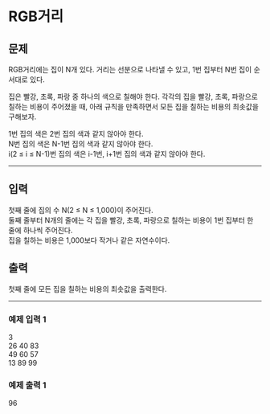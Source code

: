 # RGB거리 

## 문제
RGB거리에는 집이 N개 있다. 거리는 선분으로 나타낼 수 있고, 1번 집부터 N번 집이 순서대로 있다.  

집은 빨강, 초록, 파랑 중 하나의 색으로 칠해야 한다. 각각의 집을 빨강, 초록, 파랑으로 칠하는 비용이 주어졌을 때, 아래 규칙을 만족하면서 모든 집을 칠하는 비용의 최솟값을 구해보자.  

1번 집의 색은 2번 집의 색과 같지 않아야 한다.  
N번 집의 색은 N-1번 집의 색과 같지 않아야 한다.  
i(2 ≤ i ≤ N-1)번 집의 색은 i-1번, i+1번 집의 색과 같지 않아야 한다.    

  
    
-----------
## 입력
첫째 줄에 집의 수 N(2 ≤ N ≤ 1,000)이 주어진다.   
둘째 줄부터 N개의 줄에는 각 집을 빨강, 초록, 파랑으로 칠하는 비용이 1번 집부터 한 줄에 하나씩 주어진다.   
집을 칠하는 비용은 1,000보다 작거나 같은 자연수이다.  

   
## 출력
첫째 줄에 모든 집을 칠하는 비용의 최솟값을 출력한다.

--------
### 예제 입력 1   
3  
26 40 83  
49 60 57  
13 89 99


### 예제 출력 1 
96